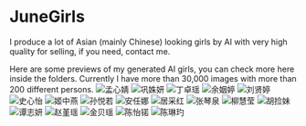 # JuneGirls

I produce a lot of Asian (mainly Chinese) looking girls by AI with very high quality for selling, if you need, contact me.

Here are some previews of my generated AI girls, you can check more here inside the folders. Currently I have more than 30,000 images with more than 200 different persons.
![孟心婧](https://github.com/westNeighbor/JuneGirls/blob/main/%E5%AD%9F%E5%BF%83%E5%A9%A7/IMG_00371.jpg)
![巩姝妍](https://github.com/westNeighbor/JuneGirls/blob/main/%E5%B7%A9%E5%A7%9D%E5%A6%8D/IMG_00025.jpg)
![丁卓瑶](https://github.com/westNeighbor/JuneGirls/blob/main/%E4%B8%81%E5%8D%93%E7%91%B6/IMG_00995.jpg)
![余姻婷](https://github.com/westNeighbor/JuneGirls/blob/main/%E4%BD%99%E5%A7%BB%E5%A9%B7/IMG_00567.jpg)
![刘贤婷](https://github.com/westNeighbor/JuneGirls/blob/main/%E5%88%98%E8%B4%A4%E5%A9%B7/IMG_00086.jpg)
![史心怡](https://github.com/westNeighbor/JuneGirls/blob/main/%E5%8F%B2%E5%BF%83%E6%80%A1/IMG_01119.jpg)
![姬中燕](https://github.com/westNeighbor/JuneGirls/blob/main/%E5%A7%AC%E4%B8%AD%E7%87%95/IMG_01158.jpg)
![孙悦若](https://github.com/westNeighbor/JuneGirls/blob/main/%E5%AD%99%E6%82%A6%E8%8B%A5/IMG_00069.jpg)
![安任娜](https://github.com/westNeighbor/JuneGirls/blob/main/%E5%AE%89%E4%BB%BB%E5%A8%9C/IMG_01832.jpg)
![居采红](https://github.com/westNeighbor/JuneGirls/blob/main/%E5%B1%85%E9%87%87%E7%BA%A2/IMG_00403.jpg)
![张琴泉](https://github.com/westNeighbor/JuneGirls/blob/main/%E5%BC%A0%E7%90%B4%E6%B3%89/IMG_00512.jpg)
![柳慧莹](https://github.com/westNeighbor/JuneGirls/blob/main/%E6%9F%B3%E6%85%A7%E8%8E%B9/IMG_00348.jpg)
![胡捡妹](https://github.com/westNeighbor/JuneGirls/blob/main/%E8%83%A1%E6%8D%A1%E5%A6%B9/IMG_02121.jpg)
![谭志妍](https://github.com/westNeighbor/JuneGirls/blob/main/%E8%B0%AD%E5%BF%97%E5%A6%8D/IMG_01970.jpg)
![赵堇瑶](https://github.com/westNeighbor/JuneGirls/blob/main/%E8%B5%B5%E5%A0%87%E7%91%B6/IMG_00160.jpg)
![金贝瑶](https://github.com/westNeighbor/JuneGirls/blob/main/%E9%87%91%E8%B4%9D%E7%91%B6/IMG_01129.jpg)
![陈怡锘](https://github.com/westNeighbor/JuneGirls/blob/main/%E9%99%88%E6%80%A1%E9%94%98/IMG_00265.jpg)
![陈琳玓](https://github.com/westNeighbor/JuneGirls/blob/main/%E9%99%88%E7%90%B3%E7%8E%93/IMG_00090.jpg)
